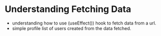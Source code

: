 # Understanding Fetching Data 

- understanding how to use (useEffect()) hook to fetch data from a url.
- simple profile list of users created from the data fetched.
